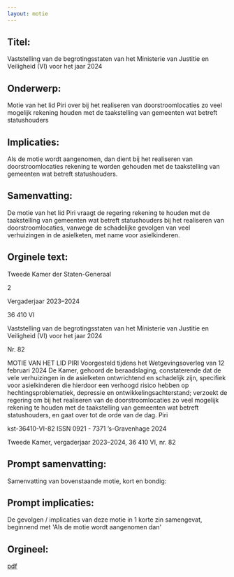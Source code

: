 ```yaml
---
layout: motie
---
```

## Titel:
Vaststelling van de begrotingsstaten van het Ministerie van Justitie en Veiligheid (VI) voor het jaar 2024
## Onderwerp:
Motie van het lid Piri over bij het realiseren van doorstroomlocaties zo veel mogelijk rekening houden met de taakstelling van gemeenten wat betreft statushouders 
## Implicaties:
Als de motie wordt aangenomen, dan dient bij het realiseren van doorstroomlocaties rekening te worden gehouden met de taakstelling van gemeenten wat betreft statushouders.
## Samenvatting:
De motie van het lid Piri vraagt de regering rekening te houden met de taakstelling van gemeenten wat betreft statushouders bij het realiseren van doorstroomlocaties, vanwege de schadelijke gevolgen van veel verhuizingen in de asielketen, met name voor asielkinderen.
## Orginele text:


Tweede Kamer der Staten-Generaal

2

Vergaderjaar 2023–2024

36 410 VI

Vaststelling van de begrotingsstaten van het
Ministerie van Justitie en Veiligheid (VI) voor het
jaar 2024

Nr. 82

MOTIE VAN HET LID PIRI
Voorgesteld tijdens het Wetgevingsoverleg van 12 februari 2024
De Kamer,
gehoord de beraadslaging,
constaterende dat de vele verhuizingen in de asielketen ontwrichtend en
schadelijk zijn, specifiek voor asielkinderen die hierdoor een verhoogd
risico hebben op hechtingsproblematiek, depressie en ontwikkelingsachterstand;
verzoekt de regering om bij het realiseren van de doorstroomlocaties zo
veel mogelijk rekening te houden met de taakstelling van gemeenten wat
betreft statushouders,
en gaat over tot de orde van de dag.
Piri

kst-36410-VI-82
ISSN 0921 - 7371
’s-Gravenhage 2024

Tweede Kamer, vergaderjaar 2023–2024, 36 410 VI, nr. 82


## Prompt samenvatting:
Samenvatting van bovenstaande motie, kort en bondig:


## Prompt implicaties:
De gevolgen / implicaties van deze motie in 1 korte zin samengevat, beginnend met 'Als de motie wordt aangenomen dan' 

## Orgineel:
[pdf](https://gegevensmagazijn.tweedekamer.nl/OData/v4/2.0/Document(2a184f5c-75b9-4b82-ad5f-11fc85767dc8)/resource)
